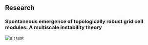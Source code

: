 ## Research

### Spontaneous emergence of topologically robust grid cell modules: A multiscale instability theory
![alt text](http://url/to/img.png)
